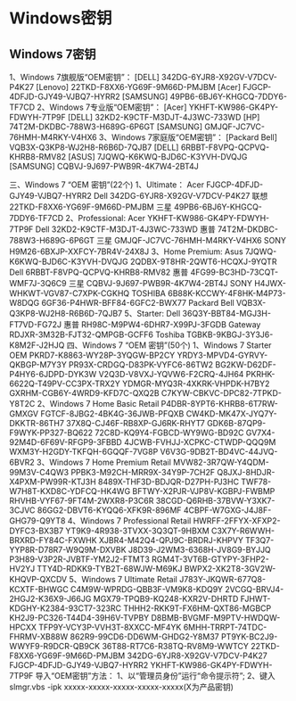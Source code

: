 # Windows密钥
## Windows 7密钥
1、Windows 7旗舰版“OEM密钥”：
[DELL]
342DG-6YJR8-X92GV-V7DCV-P4K27
[Lenovo]
22TKD-F8XX6-YG69F-9M66D-PMJBM
[Acer]
FJGCP-4DFJD-GJY49-VJBQ7-HYRR2
[SAMSUNG]
49PB6-6BJ6Y-KHGCQ-7DDY6-TF7CD
2、Windows 7专业版“OEM密钥”：
[Acer]
YKHFT-KW986-GK4PY-FDWYH-7TP9F
[DELL]
32KD2-K9CTF-M3DJT-4J3WC-733WD
[HP]
74T2M-DKDBC-788W3-H689G-6P6GT
[SAMSUNG]
GMJQF-JC7VC-76HMH-M4RKY-V4HX6
3、Windows 7家庭版“OEM密钥”：
[Packard Bell]
VQB3X-Q3KP8-WJ2H8-R6B6D-7QJB7
[DELL]
6RBBT-F8VPQ-QCPVQ-KHRB8-RMV82
[ASUS]
7JQWQ-K6KWQ-BJD6C-K3YVH-DVQJG
[SAMSUNG]
CQBVJ-9J697-PWB9R-4K7W4-2BT4J

三、Windows 7 “OEM 密钥”(22个)
1、Ultimate：
Acer
FJGCP-4DFJD-GJY49-VJBQ7-HYRR2
Dell
342DG-6YJR8-X92GV-V7DCV-P4K27
联想
22TKD-F8XX6-YG69F-9M66D-PMJBM
三星
49PB6-6BJ6Y-KHGCQ-7DDY6-TF7CD
2、Professional:
Acer
YKHFT-KW986-GK4PY-FDWYH-7TP9F
Dell
32KD2-K9CTF-M3DJT-4J3WC-733WD
惠普
74T2M-DKDBC-788W3-H689G-6P6GT
三星
GMJQF-JC7VC-76HMH-M4RKY-V4HX6
SONY
H9M26-6BXJP-XXFCY-7BR4V-24X8J
3、Home Premium:
Asus
7JQWQ-K6KWQ-BJD6C-K3YVH-DVQJG
2QDBX-9T8HR-2QWT6-HCQXJ-9YQTR
Dell
6RBBT-F8VPQ-QCPVQ-KHRB8-RMV82
惠普
4FG99-BC3HD-73CQT-WMF7J-3Q6C9
三星
CQBVJ-9J697-PWB9R-4K7W4-2BT4J
SONY
H4JWX-WHKWT-VGV87-C7XPK-CGKHQ
TOSHIBA
6B88K-KCCWY-4F8HK-M4P73-W8DQG
6GF36-P4HWR-BFF84-6GFC2-BWX77
Packard Bell
VQB3X-Q3KP8-WJ2H8-R6B6D-7QJB7
5、Starter:
Dell
36Q3Y-BBT84-MGJ3H-FT7VD-FG72J
惠普
RH98C-M9PW4-6DHR7-X99PJ-3FGDB
Gateway
RDJXR-3M32B-FJT32-QMPGB-GCFF6
Toshiba
TGBKB-9KBGJ-3Y3J6-K8M2F-J2HJQ
四、Windows 7 “OEM 密钥”(50个)
1、Windows 7 Starter OEM
PKRD7-K8863-WY28P-3YQGW-BP2CY
YRDY3-MPVD4-GYRVY-QKBGP-M7Y3Y
PR93X-CRDGQ-D83PK-VYFC6-86TW2
BG2KW-D62DF-P4HY6-6JDPD-DYK3W
V2Q3D-V8VXJ-YQVW6-F2CRQ-4JH64
PKRHK-6622Q-T49PV-CC3PX-TRX2Y
YDMGR-MYQ3R-4XKRK-VHPDK-H7BY2
GXRHM-CGB6Y-4WRD9-KFD7C-QXQ2B
C7KYW-CBKVC-DPC82-7TPKD-Y8T2C
2、Windows 7 Home Basic Retail
P4DBR-8YPT6-KHRB8-6T7RW-GMXGV
FGTCF-8JBG2-4BK4G-36JWB-PFQXB
CW4KD-MK47X-JYQ7Y-DKKTR-86TH7
37X8Q-CJ46F-RB8XP-GJ6RK-RHYT7
GDK6B-87QP9-F9WYK-PP327-BQ622
72C8D-KQ9Y4-FGBCD-WY9WG-BD92C
GV7X4-92M4D-6F69V-RFGP9-3FBBD
4JCWB-FVHJJ-XCPKC-CTWDP-QQQ9M
WXM3Y-H2GDY-TKFQH-6GQQF-7VG8P
V6V3G-9DB2T-BD4VC-44JVQ-6BVR2
3、Windows 7 Home Premium Retail
MVW82-3R7QW-Y4QDM-99M3V-C4QW3
PPBK3-M92CH-MRR9X-34Y9P-7CH2F
Q8JXJ-8HDJR-X4PXM-PW99R-KTJ3H
8489X-THF3D-BDJQR-D27PH-PJ3HC
TWF78-W7H8T-KXD8C-YDFCQ-HK4WG
BFTWY-X2PJR-VJP8V-KGBPJ-FWBMP
RHVHB-VYF67-9FT4M-2WXR8-P3C6R
38CGD-Q6RHB-37BVW-Y3XK7-3CJVC
86GG2-DBVT6-KYQQ6-XFK9R-896MF
4CBPF-W7GXG-J4J8F-GHG79-Q9YT8
4、Windows 7 Professional Retail
HWRFF-2FFYX-XFXP2-DYFC3-BX3B7
YT9K9-4R938-3TVXX-3Q3QT-9HBXM
C3X7Y-R6WWH-BRXRD-FY84C-FXWHK
XJBR4-M42Q4-QPJ9C-BRDRJ-KHPVY
TF3Q7-YYP8R-D78R7-W9Q9M-DXVBK
J8D39-J2WM3-6368H-JV8G9-BYJJQ
P3H89-V3P2R-JVBTF-YM2J2-FTMT3
RGM4T-3VT6B-GTYPY-3FHP2-HV2YJ
TTY4D-RDKK9-TYB2T-68WJW-M69KJ
BWPX2-XK2T8-3GV2W-KHQVP-QXCDV
5、Windows 7 Ultimate Retail
J783Y-JKQWR-677Q8-KCXTF-BHWGC
C4M9W-WPRDG-QBB3F-VM9K8-KDQ9Y
2VCGQ-BRVJ4-2HGJ2-K36X9-J66JG
MGX79-TPQB9-KQ248-KXR2V-DHRTD
FJHWT-KDGHY-K2384-93CT7-323RC
THHH2-RKK9T-FX6HM-QXT86-MGBCP
KH2J9-PC326-T44D4-39H6V-TVPBY
D8BMB-BVGMF-M9PTV-HWDQW-HPCXX
TFP9Y-VCY3P-VVH3T-8XXCC-MF4YK
6MHH-TRRPT-74TDC-FHRMV-XB88W
862R9-99CD6-DD6WM-GHDG2-Y8M37
PT9YK-BC2J9-WWYF9-R9DCR-QB9CK
36T88-RT7C6-R38TQ-RV8M9-WWTCY
22TKD-F8XX6-YG69F-9M66D-PMJBM
342DG-6YJR8-X92GV-V7DCV-P4K27
FJGCP-4DFJD-GJY49-VJBQ7-HYRR2
YKHFT-KW986-GK4PY-FDWYH-7TP9F
导入“OEM密钥”方法：
1、以“管理员身份”运行“命令提示符”;
2、键入slmgr.vbs -ipk xxxxx-xxxxx-xxxxx-xxxxx-xxxxx(X为产品密钥)
